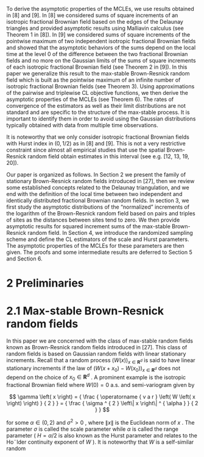 To derive the asymptotic properties of the MCLEs, we use results obtained in [8] and [9]. In [8] we considered sums of square increments of an isotropic fractional Brownian field based on the edges of the Delaunay triangles and provided asymptotic results using Malliavin calculus (see Theorem 1 in [8]). In [9] we considered sums of square increments of the pointwise maximum of two independent isotropic fractional Brownian fields and showed that the asymptotic behaviors of the sums depend on the local time at the level 0 of the difference between the two fractional Brownian fields and no more on the Gaussian limits of the sums of square increments of each isotropic fractional Brownian field (see Theorem 2 in [9]). In this paper we generalize this result to the max-stable Brown-Resnick random field which is built as the pointwise maximum of an infinite number of isotropic fractional Brownian fields (see Theorem 3). Using approximations of the pairwise and triplewise CL objective functions, we then derive the asymptotic properties of the MCLEs (see Theorem 6). The rates of convergence of the estimators as well as their limit distributions are not standard and are specific to the structure of the max-stable process. It is important to identify them in order to avoid using the Gaussian distributions typically obtained with data from multiple time observations.  

It is noteworthy that we only consider isotropic fractional Brownian fields with Hurst index in $( 0 , 1 / 2 )$ as in [8] and [9]. This is not a very restrictive constraint since almost all empirical studies that use the spatial Brown-Resnick random field obtain estimates in this interval (see e.g. [12, 13, 19, 20]).  

Our paper is organized as follows. In Section 2 we present the family of stationary Brown-Resnick random fields introduced in [27], then we review some established concepts related to the Delaunay triangulation, and we end with the definition of the local time between two independent and identically distributed fractional Brownian random fields. In section 3, we first study the asymptotic distributions of the “normalized” increments of the logarithm of the Brown-Resnick random field based on pairs and triples of sites as the distances between sites tend to zero. We then provide asymptotic results for squared increment sums of the max-stable Brown-Resnick random field. In Section 4, we introduce the randomized sampling scheme and define the CL estimators of the scale and Hurst parameters. The asymptotic properties of the MCLEs for these parameters are then given. The proofs and some intermediate results are deferred to Section 5 and Section 6.  

# 2 Preliminaries  

# 2.1 Max-stable Brown-Resnick random fields  

In this paper we are concerned with the class of max-stable random fields known as Brown-Resnick random fields introduced in [27]. This class of random fields is based on Gaussian random fields with linear stationary increments. Recall that a random process $\left( W \left( x \right) \right) _ { x \in \mathbf { R } ^ { d } }$ is said to have linear stationary increments if the law of $\left( W \left( x + x _ { 0 } \right) - W \left( x _ { 0 } \right) \right) _ { x \in \mathbf { R } ^ { d } }$ does not depend on the choice of $x _ { 0 } \in \mathbf { R } ^ { d }$ . A prominent example is the isotropic fractional Brownian field where $W \left( 0 \right) = 0$ a.s. and semi-variogram given by  

$$
\gamma \left( x \right) = { \frac { \operatorname { v a r } \left( W \left( x \right) \right) } { 2 } } = { \frac { \sigma ^ { 2 } \left\| x \right\| ^ { \alpha } } { 2 } }
$$  

for some $\alpha \in ( 0 , 2 )$ and $\sigma ^ { 2 } > 0$ , where $\| x \|$ is the Euclidean norm of $x$ . The parameter $\sigma$ is called the scale parameter while $\alpha$ is called the range parameter ( $H = \alpha / 2$ is also known as the Hurst parameter and relates to the Ho¨lder continuity exponent of $W$ ). It is noteworthy that $W$ is a self-similar random  
